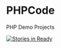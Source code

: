 # PHPCode
PHP Demo Projects

[![Stories in Ready](https://badge.waffle.io/MorrisonRed/PHPCode.png?label=ready&title=Ready)](http://waffle.io/MorrisonRed/PHPCode)
